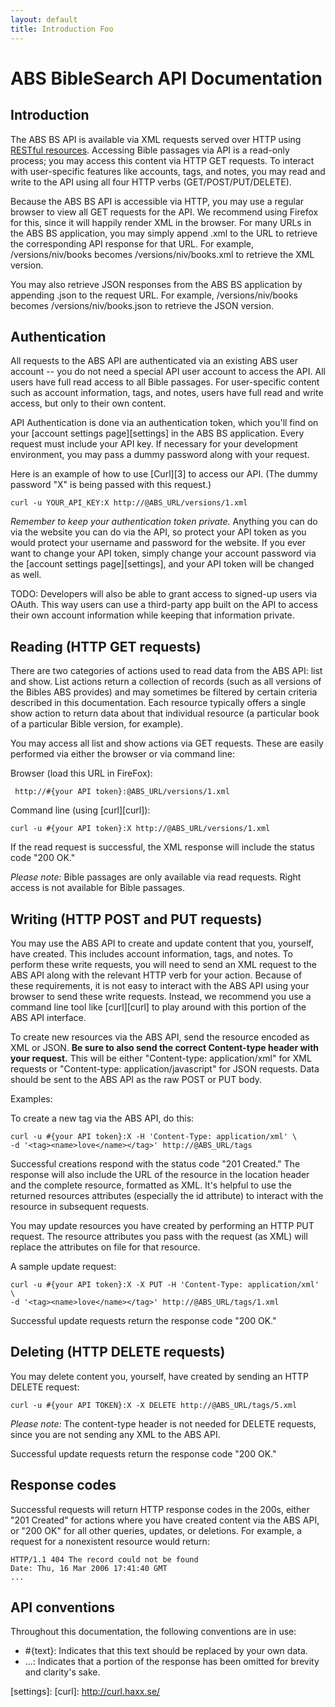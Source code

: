 ```yaml
---
layout: default
title: Introduction Foo
---
```


# ABS BibleSearch API Documentation

## Introduction

The ABS BS API is available via XML requests served over HTTP using [RESTful resources][rest].  Accessing Bible passages via API is a read-only process; you may access this content via HTTP GET requests.  To interact with user-specific features like accounts, tags, and notes, you may read and write to the API using all four HTTP verbs (GET/POST/PUT/DELETE).  

Because the ABS BS API is accessible via HTTP, you may use a regular browser to view all GET requests for the API.  We recommend using Firefox for this, since it will happily render XML in the browser.  For many URLs in the ABS BS application, you may simply append .xml to the URL to retrieve the corresponding API response for that URL.  For example, /versions/niv/books becomes /versions/niv/books.xml to retrieve the XML version.

You may also retrieve JSON responses from the ABS BS application by appending .json to the request URL.  For example, /versions/niv/books becomes /versions/niv/books.json to retrieve the JSON version.

## Authentication

All requests to the ABS API are authenticated via an existing ABS user account -- you do not need a special API user account to access the API.  All users have full read access to all Bible passages.  For user-specific content such as account information, tags, and notes, users have full read and write access, but only to their own content.

API Authentication is done via an authentication token, which you'll find on your [account settings page][settings] in the ABS BS application.  Every request must include your API key.  If necessary for your development environment, you may pass a dummy password along with your request.

Here is an example of how to use [Curl][3] to access our API.  (The dummy password "X" is being passed with this request.)                      

    curl -u YOUR_API_KEY:X http://@ABS_URL/versions/1.xml
    
*Remember to keep your authentication token private.*  Anything you can do via the website you can do via the API, so protect your API token as you would protect your username and password for the website.  If you ever want to change your API token, simply change your account password via the [account settings page][settings], and your API token will be changed as well.

TODO: Developers will also be able to grant access to signed-up users via OAuth.  This way users can use a third-party app built on the API to access their own account information while keeping that information private.

## Reading (HTTP GET requests)

There are two categories of actions used to read data from the ABS API: list and show.  List actions return a collection of records (such as all versions of the Bibles ABS provides) and may sometimes be filtered by certain criteria described in this documentation.  Each resource typically offers a single show action to return data about that individual resource (a particular book of a particular Bible version, for example).  

You may access all list and show actions via GET requests.  These are easily performed via either the browser or via command line:

Browser (load this URL in FireFox):

     http://#{your API token}:@ABS_URL/versions/1.xml

Command line (using [curl][curl]):

    curl -u #{your API token}:X http://@ABS_URL/versions/1.xml
    
If the read request is successful, the XML response will include the status code "200 OK."

*Please note:* Bible passages are only available via read requests.  Right access is not available for Bible passages.

## Writing (HTTP POST and PUT requests)  

You may use the ABS API to create and update content that you, yourself, have created.  This includes account information, tags, and notes.  To perform these write requests, you will need to send an XML request to the ABS API along with the relevant HTTP verb for your action.  Because of these requirements, it is not easy to interact with the ABS API using your browser to send these write requests.  Instead, we recommend you use a command line tool like [curl][curl] to play around with this portion of the ABS API interface.

To create new resources via the ABS API, send the resource encoded as XML or JSON.  **Be sure to also send the correct Content-type header with your request.**  This will be either "Content-type: application/xml" for XML requests or "Content-type: application/javascript" for JSON requests.  Data should be sent to the ABS API as the raw POST or PUT body.                            

Examples:

To create a new tag via the ABS API, do this:

    curl -u #{your API token}:X -H 'Content-Type: application/xml' \
    -d '<tag><name>love</name></tag>' http://@ABS_URL/tags
    
Successful creations respond with the status code "201 Created."  The response will also include the URL of the resource in the location header and the complete resource, formatted as XML.  It's helpful to use the returned resources attributes (especially the id attribute) to interact with the resource in subsequent requests.

You may update resources you have created by performing an HTTP PUT request.  The resource attributes you pass with the request (as XML) will replace the attributes on file for that resource.

A sample update request:

    curl -u #{your API token}:X -X PUT -H 'Content-Type: application/xml' \
    -d '<tag><name>love</name></tag>' http://@ABS_URL/tags/1.xml

Successful update requests return the response code "200 OK."

## Deleting (HTTP DELETE requests)

You may delete content you, yourself, have created by sending an HTTP DELETE request:

    curl -u #{your API TOKEN}:X -X DELETE http://@ABS_URL/tags/5.xml
    
*Please note:* The content-type header is not needed for DELETE requests, since you are not sending any XML to the ABS API.  

Successful update requests return the response code "200 OK."

## Response codes

Successful requests will return HTTP response codes in the 200s, either "201 Created" for actions where you have created content via the ABS API, or "200 OK" for all other queries, updates, or deletions.  For example, a request for a nonexistent resource would return:

    HTTP/1.1 404 The record could not be found
    Date: Thu, 16 Mar 2006 17:41:40 GMT
    ...

## API conventions           

Throughout this documentation, the following conventions are in use:

* #{text}: Indicates that this text should be replaced by your own data.
* ...: Indicates that a portion of the response has been omitted for brevity and clarity's sake.

[rest]: http://en.wikipedia.org/wiki/Representational_State_Transfer "REST"
[settings]: 
[curl]: http://curl.haxx.se/